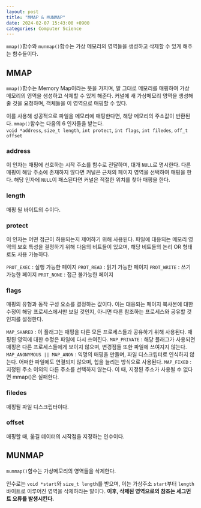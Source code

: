 ```yaml
---
layout: post
title: "MMAP & MUNMAP"
date: 2024-02-07 15:43:00 +0900
categories: Computer Science
---
```


`mmap()`함수와 `munmap()`함수는 가상 메모리의 영역들을 생성하고 삭제할 수 있게 해주는 함수들이다.

<h2>MMAP</h2>

`mmap()`함수는 Memory Map이라는 뜻을 가지며, 말 그대로 메모리를 매핑하여 가상 메모리의 영역을 생성하고 삭제할 수 있게 해준다.
커널에 새 가상메모리 영역을 생성해 줄 것을 요청하며, 객체들을 이 영역으로 매핑할 수 있다.

이를 사용해 성공적으로 파일을 메모리에 매핑한다면, 해당 메모리의 주소값이 반환된다.
`mmap()`함수는 다음의 6 인자들을 받는다.  
`void *address`, `size_t length`, `int protect`, `int flags`, `int filedes`, `off_t offset`

<h3>address</h3>

이 인자는 매핑에 선호하는 시작 주소를 함수로 전달하며, 대개 `NULL`로 명시한다.
다른 매핑이 해당 주소에 존재하지 않다면 커널은 근처의 페이지 영역을 선택하여 매핑을 한다.
해당 인자에 `NULL`이 패스된다면 커널은 적절한 위치를 찾아 매핑을 한다.

<h3>length</h3>

매핑 될 바이트의 수이다.

<h3>protect</h3>

이 인자는 어떤 접근이 허용되는지 제어하기 위해 사용된다.
파일에 대응되는 메모리 영역의 보호 특성을 결정하기 위해 다음의 비트들이 있으며,
해당 비트들의 논리 OR 형태로도 사용 가능하다.

`PROT_EXEC` : 실행 가능한 페이지
`PROT_READ` : 읽기 가능한 페이지
`PROT_WRITE` : 쓰기 가능한 페이지
`PROT_NONE` : 접근 불가능한 페이지

<h3>flags</h3>

매핑의 유형과 동작 구성 요소를 결정하는 값이다.
이는 대응되는 페이지 복사본에 대한 수정이 해당 프로세스에서만 보일 것인지, 아니면 다른 참조하는 프로세스와 공유할 것인지를 설정한다.

`MAP_SHARED` : 이 플래그는 매핑을 다른 모든 프로세스들과 공유하기 위해 사용된다. 매핑된 영역에 대한 수정은 파일에 다시 쓰여진다.
`MAP_PRIVATE` : 해당 플래그가 사용되면 매핑은 다른 프로세스들에게 보이지 않으며, 변경점들 또한 파일에 쓰여지지 않는다.
`MAP_ANONYMOUS || MAP_ANON` : 익명의 매핑을 만들며, 파일 디스크립터로 인식하지 않는다. 어떠한 파일에도 연결되지 않으며, 힙을 늘리는 방식으로 사용된다.
`MAP_FIXED` : 지정된 주소 이외의 다른 주소를 선택하지 않는다. 이 때, 지정된 주소가 사용될 수 없다면 mmap()은 실패한다.

<h3>filedes</h3>

매핑될 파일 디스크립터이다.

<h3>offset</h3>

매핑할 때, 옮길 데이터의 시작점을 지정하는 인수이다.

<h2>MUNMAP</h2>

`munmap()`함수는 가상메모리의 영역들을 삭제한다.

인수로는 `void *start`와 `size_t length`를 받으며,
이는 가상주소 `start`부터 `length`바이트로 이루어진 영역을 삭제하라는 말이다.
<b>이후, 삭제된 영역으로의 참조는 세그먼트 오류를 발생시킨다.</b>
